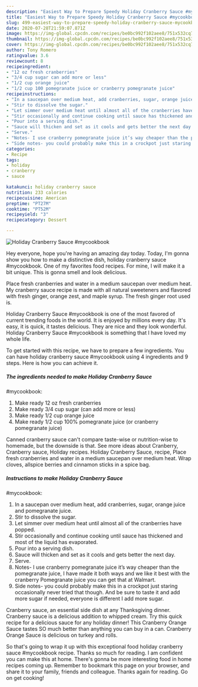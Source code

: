 ```yaml
---
description: "Easiest Way to Prepare Speedy Holiday Cranberry Sauce #mycookbook"
title: "Easiest Way to Prepare Speedy Holiday Cranberry Sauce #mycookbook"
slug: 499-easiest-way-to-prepare-speedy-holiday-cranberry-sauce-mycookbook
date: 2020-07-28T21:59:07.871Z
image: https://img-global.cpcdn.com/recipes/be0bc992f102aee8/751x532cq70/holiday-cranberry-sauce-mycookbook-recipe-main-photo.jpg
thumbnail: https://img-global.cpcdn.com/recipes/be0bc992f102aee8/751x532cq70/holiday-cranberry-sauce-mycookbook-recipe-main-photo.jpg
cover: https://img-global.cpcdn.com/recipes/be0bc992f102aee8/751x532cq70/holiday-cranberry-sauce-mycookbook-recipe-main-photo.jpg
author: Tony Romero
ratingvalue: 3.6
reviewcount: 8
recipeingredient:
- "12 oz fresh cranberries"
- "3/4 cup sugar can add more or less"
- "1/2 cup orange juice"
- "1/2 cup 100 pomegranate juice or cranberry pomegranate juice"
recipeinstructions:
- "In a saucepan over medium heat, add cranberries, sugar, orange juice and pomegranate juice."
- "Stir to dissolve the sugar."
- "Let simmer over medium heat until almost all of the cranberries have popped."
- "Stir occasionally and continue cooking until sauce has thickened and most of the liquid has evaporated."
- "Pour into a serving dish."
- "Sauce will thicken and set as it cools and gets better the next day."
- "Serve."
- "Notes- I use cranberry pomegranate juice it’s way cheaper than the pomegranate juice, I have made it both ways and we like it best with the cranberry Pomegranate juice you can get that at Walmart."
- "Side notes- you could probably make this in a crockpot just staring occasionally never tried that though. And be sure to taste it and add more sugar if needed, everyone is different I add more sugar."
categories:
- Recipe
tags:
- holiday
- cranberry
- sauce

katakunci: holiday cranberry sauce 
nutrition: 233 calories
recipecuisine: American
preptime: "PT27M"
cooktime: "PT52M"
recipeyield: "3"
recipecategory: Dessert

---
```



![Holiday Cranberry Sauce
#mycookbook](https://img-global.cpcdn.com/recipes/be0bc992f102aee8/751x532cq70/holiday-cranberry-sauce-mycookbook-recipe-main-photo.jpg)

Hey everyone, hope you're having an amazing day today. Today, I'm gonna show you how to make a distinctive dish, holiday cranberry sauce
#mycookbook. One of my favorites food recipes. For mine, I will make it a bit unique. This is gonna smell and look delicious.

Place fresh cranberries and water in a medium saucepan over medium heat. My cranberry sauce recipe is made with all natural sweeteners and flavored with fresh ginger, orange zest, and maple syrup. The fresh ginger root used is.

Holiday Cranberry Sauce
#mycookbook is one of the most favored of current trending foods in the world. It is enjoyed by millions every day. It's easy, it is quick, it tastes delicious. They are nice and they look wonderful. Holiday Cranberry Sauce
#mycookbook is something that I have loved my whole life.


To get started with this recipe, we have to prepare a few ingredients. You can have holiday cranberry sauce
#mycookbook using 4 ingredients and 9 steps. Here is how you can achieve it.

<!--inarticleads1-->

##### The ingredients needed to make Holiday Cranberry Sauce
#mycookbook:

1. Make ready 12 oz fresh cranberries
1. Make ready 3/4 cup sugar (can add more or less)
1. Make ready 1/2 cup orange juice
1. Make ready 1/2 cup 100% pomegranate juice (or cranberry pomegranate juice)


Canned cranberry sauce can&#39;t compare taste-wise or nutrition-wise to homemade, but the downside is that. See more ideas about Cranberry, Cranberry sauce, Holiday recipes. Holiday Cranberry Sauce, recipe, Place fresh cranberries and water in a medium saucepan over medium heat. Wrap cloves, allspice berries and cinnamon sticks in a spice bag. 

<!--inarticleads2-->

##### Instructions to make Holiday Cranberry Sauce
#mycookbook:

1. In a saucepan over medium heat, add cranberries, sugar, orange juice and pomegranate juice.
1. Stir to dissolve the sugar.
1. Let simmer over medium heat until almost all of the cranberries have popped.
1. Stir occasionally and continue cooking until sauce has thickened and most of the liquid has evaporated.
1. Pour into a serving dish.
1. Sauce will thicken and set as it cools and gets better the next day.
1. Serve.
1. Notes- I use cranberry pomegranate juice it’s way cheaper than the pomegranate juice, I have made it both ways and we like it best with the cranberry Pomegranate juice you can get that at Walmart.
1. Side notes- you could probably make this in a crockpot just staring occasionally never tried that though. And be sure to taste it and add more sugar if needed, everyone is different I add more sugar.


Cranberry sauce, an essential side dish at any Thanksgiving dinner. Cranberry sauce is a delicious addition to whipped cream. Try this quick recipe for a delicious sauce for any holiday dinner! This Cranberry Orange Sauce tastes SO much better than anything you can buy in a can. Cranberry Orange Sauce is delicious on turkey and rolls. 

So that's going to wrap it up with this exceptional food holiday cranberry sauce
#mycookbook recipe. Thanks so much for reading. I am confident you can make this at home. There's gonna be more interesting food in home recipes coming up. Remember to bookmark this page on your browser, and share it to your family, friends and colleague. Thanks again for reading. Go on get cooking!
